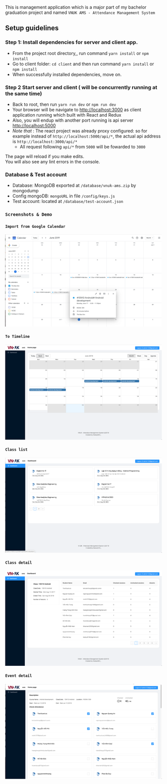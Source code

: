 This is management application which is a major part of my bachelor graduation project and named `VNUK AMS - Attendance Management System`

## Setup guidelines

### Step 1: Install dependencies for server and client app.

- From the project root directory,, run command `yarn install` or `npm install`
- Go to client folder: `cd client` and then run command `yarn install` or `npm install`
- When successfully installed dependencies, move on.

### Step 2 Start server and client ( will be concurrently running at the same time)

- Back to root, then run `yarn run dev` or `npm run dev`
- Your browser will be navigate to [http://localhost:3000](http://localhost:3000) as client application running which built with React and Redux
- Also, you will endup with another port running is api server [http://localhost:5000](http://localhost:5000)
- _Note that_ : The react project was already proxy configured: so for example instead of `http://localhost:5000/api/*`, the actual api address is `http://localhost:3000/api/*`
  - All request following `api/*` from `5000` will be fowarded to `3000`

The page will reload if you make edits.<br>
You will also see any lint errors in the console.

### Database & Test account

- Database: MongoDB exported at `/database/vnuk-ams.zip` by mongodump
- Config mongoDB: `mongoURL` in file `/config/keys.js`
- Test account: located at `/database/test-account.json`

### `Screenshots & Demo`

#### `Import from Google Calendar`

![alt text](https://raw.githubusercontent.com/methebao/vnuk-ams/master/screenshoots/calendar.png)

#### `To Timeline`

![alt text](https://raw.githubusercontent.com/methebao/vnuk-ams/master/screenshoots/home-timeline.png)

#### `Class list`

![alt text](https://raw.githubusercontent.com/methebao/vnuk-ams/master/screenshoots/class-list.png)

#### `Class detail`

![alt text](https://raw.githubusercontent.com/methebao/vnuk-ams/master/screenshoots/class-detail.png)

#### `Event detail`

![alt text](https://raw.githubusercontent.com/methebao/vnuk-ams/master/screenshoots/event-detail.png)
